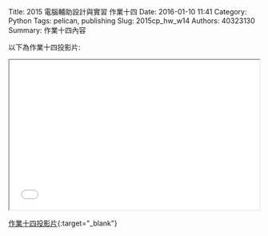 Title: 2015 電腦輔助設計與實習 作業十四
Date: 2016-01-10 11:41
Category: Python
Tags: pelican, publishing
Slug: 2015cp_hw_w14
Authors: 40323130
Summary: 作業十四內容

以下為作業十四投影片:

<iframe src="40323130_cp_w14.html" width="500" height="300"></iframe>

[作業十四投影片](40323130_cp_w14.html){:target="_blank"}



